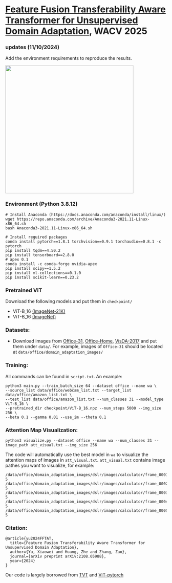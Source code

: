 # [Feature Fusion Transferability Aware Transformer for Unsupervised Domain Adaptation](https://arxiv.org/abs/2108.05988), WACV 2025

### updates (11/10/2024)
Add the environment requirements to reproduce the results.

<p align="left"> 
<img width="400" src="https://github.com/Shawey94/FFTAT/image.png">
</p>

### Environment (Python 3.8.12)
```
# Install Anaconda (https://docs.anaconda.com/anaconda/install/linux/)
wget https://repo.anaconda.com/archive/Anaconda3-2021.11-Linux-x86_64.sh
bash Anaconda3-2021.11-Linux-x86_64.sh

# Install required packages
conda install pytorch==1.8.1 torchvision==0.9.1 torchaudio==0.8.1 -c pytorch
pip install tqdm==4.50.2
pip install tensorboard==2.8.0
# apex 0.1
conda install -c conda-forge nvidia-apex
pip install scipy==1.5.2
pip install ml-collections==0.1.0
pip install scikit-learn==0.23.2
```

### Pretrained ViT
Download the following models and put them in `checkpoint/`
- ViT-B_16 [(ImageNet-21K)](https://storage.cloud.google.com/vit_models/imagenet21k/ViT-B_16.npz?_ga=2.49067683.-40935391.1637977007)
- ViT-B_16 [(ImageNet)](https://console.cloud.google.com/storage/browser/_details/vit_models/sam/ViT-B_16.npz;tab=live_object)


<!-- 
TVT with ViT-B_16 (ImageNet-21K) performs a little bit better than TVT with ViT-B_16 (ImageNet):
<p align="left"> 
<img width="500" src="https://github.com/uta-smile/TVT/blob/main/ImageNet_vs_ImageNet21K.png">
</p>
 --> 

### Datasets:

- Download images from [Office-31](https://drive.google.com/file/d/0B4IapRTv9pJ1WGZVd1VDMmhwdlE/view?resourcekey=0-gNMHVtZfRAyO_t2_WrOunA), [Office-Home](https://drive.google.com/file/d/0B81rNlvomiwed0V1YUxQdC1uOTg/view?resourcekey=0-2SNWq0CDAuWOBRRBL7ZZsw), [VisDA-2017](https://github.com/VisionLearningGroup/taskcv-2017-public/tree/master/classification) and put them under `data/`. For example, images of `Office-31` should be located at `data/office/domain_adaptation_images/`

### Training:

All commands can be found in `script.txt`. An example:
```
python3 main.py --train_batch_size 64 --dataset office --name wa \
--source_list data/office/webcam_list.txt --target_list data/office/amazon_list.txt \
--test_list data/office/amazon_list.txt --num_classes 31 --model_type ViT-B_16 \
--pretrained_dir checkpoint/ViT-B_16.npz --num_steps 5000 --img_size 256 \
--beta 0.1 --gamma 0.01 --use_im --theta 0.1
```

### Attention Map Visualization:
```
python3 visualize.py --dataset office --name wa --num_classes 31 --image_path att_visual.txt --img_size 256
```
The code will automatically use the best model in `wa` to visualize the attention maps of images in `att_visual.txt`. `att_visual.txt` contains image pathes you want to visualize, for example:
```
/data/office/domain_adaptation_images/dslr/images/calculator/frame_0001.jpg 5
/data/office/domain_adaptation_images/dslr/images/calculator/frame_0002.jpg 5
/data/office/domain_adaptation_images/dslr/images/calculator/frame_0003.jpg 5
/data/office/domain_adaptation_images/dslr/images/calculator/frame_0004.jpg 5
/data/office/domain_adaptation_images/dslr/images/calculator/frame_0005.jpg 5
```


### Citation:
```
@article{yu2024FFTAT,
  title={Feature Fusion Transferability Aware Transformer for Unsupervised Domain Adaptation},
  author={Yu, Xiaowei and Huang, Zhe and Zhang, Zao},
  journal={arXiv preprint arXiv:2108.05988},
  year={2024}
}
```
Our code is largely borrowed from [TVT](https://github.com/uta-smile/TVT) and [ViT-pytorch](https://github.com/jeonsworld/ViT-pytorch)
